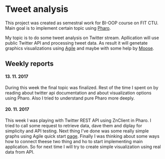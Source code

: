 # Tweet analysis

This project was created as semestral work for BI-OOP course on FIT CTU. Main goal is to implement certain topic using [Pharo](http://pharo.org).

My topic is to do some tweet analysis on Twitter stream. Apllication will use public Twitter API and processing tweet data. As result it will genetate graphics visualizations using [Agile](http://agilevisualization.com/) and maybe with some help by [Moose](http://moosetechnology.org/).


## Weekly reports

#### 13. 11. 2017
During this week the final topic was finalized. Rest of the time I spent on by reading about twitter api documentation and about visualization options using Pharo. Also I tried to understand pure Pharo more deeply.

#### 20. 11. 2017
This week I was playing with Twitter REST API using ZnClient in Pharo. I tried to call some request to retrieve data, dave them and diplay for simplicity and API testing. Next thing I've done was some really simple graphs using Agile quick start [page](http://agilevisualization.com/AgileVisualization/QuickStart/0101-QuickStart.html).
Finally I was thinking about some ways how to connect theese two thing and ho to start implementing main application. So for next time I will try to create simple visualization using real data from API.
